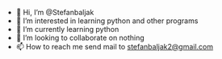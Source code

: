 - 👋 Hi, I’m @Stefanbaljak
- 👀 I’m interested in learning python and other programs 
- 🌱 I’m currently learning python
- 💞️ I’m looking to collaborate on nothing
- 📫 How to reach me send mail to stefanbaljak2@gmail.com

<!---
Stefanbaljak/Stefanbaljak is a ✨ special ✨ repository because its `README.md` (this file) appears on your GitHub profile.
You can click the Preview link to take a look at your changes.
--->

